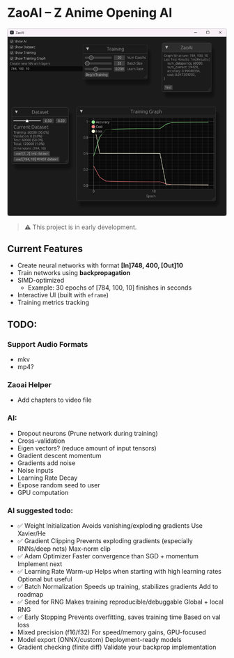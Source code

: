 # ZaoAI – Z Anime Opening AI

![alt text](img/showcase2.png)

> ⚠️ This project is in early development.

## Current Features

- Create neural networks with format **[In]748, 400, [Out]10**
- Train networks using **backpropagation**
- SIMD-optimized
  - Example: 30 epochs of [784, 100, 10] finishes in seconds
- Interactive UI (built with `eframe`)
- Training metrics tracking

## TODO:
### Support Audio Formats
- mkv
- mp4?

### Zaoai Helper
- Add chapters to video file

### AI:
- Dropout neurons (Prune network during training)
- Cross-validation
- Eigen vectors? (reduce amount of input tensors)
- Gradient descent momentum 
- Gradients add noise
- Noise inputs
- Learning Rate Decay
- Expose random seed to user
- GPU computation

### AI suggested todo:
- ✅ Weight Initialization	Avoids vanishing/exploding gradients	Use Xavier/He
- ✅ Gradient Clipping	Prevents exploding gradients (especially RNNs/deep nets)	Max-norm clip
- ✅ Adam Optimizer	Faster convergence than SGD + momentum	Implement next
- ✅ Learning Rate Warm-up	Helps when starting with high learning rates	Optional but useful
- ✅ Batch Normalization	Speeds up training, stabilizes gradients	Add to roadmap
- ✅ Seed for RNG	Makes training reproducible/debuggable	Global + local RNG
- ✅ Early Stopping	Prevents overfitting, saves training time	Based on val loss
- Mixed precision (f16/f32)	For speed/memory gains, GPU-focused
- Model export (ONNX/custom)	Deployment-ready models
- Gradient checking (finite diff)	Validate your backprop implementation